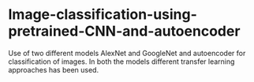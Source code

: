 # Image-classification-using-pretrained-CNN-and-autoencoder

Use of two different models AlexNet and GoogleNet and autoencoder for classification of images.
In both the models different transfer learning approaches has been used.  
